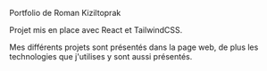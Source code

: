 Portfolio de Roman Kiziltoprak

Projet mis en place avec React et TailwindCSS.

Mes différents projets sont présentés dans la page web, de plus les technologies que j'utilises y sont aussi présentés.
